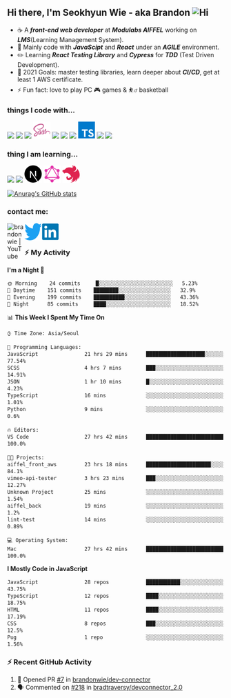 ## Hi there, I'm Seokhyun Wie - aka Brandon <img src='https://qpluspicture.oss-cn-beijing.aliyuncs.com/6LjjQA/Hi.gif' alt='Hi' width="24"/>

- ☕ A _**front-end web developer**_ at _**Modulabs AIFFEL**_ working on _**LMS**_(Learning Management System).
- 🔄 Mainly code with _**JavaScipt**_ and _**React**_ under an _**AGILE**_ environment.
- ✏️ Learning _**React Testing Library**_ and _**Cypress**_ for _**TDD**_ (Test Driven Development).
- 🎯 2021 Goals: master testing libraries, learn deeper about _**CI/CD**_, get at least 1 AWS certificate.
- ⚡ Fun fact: love to play PC 🎮 games️ \& ⛹️‍♂️ basketball

### things I code with...

<img src="https://cdn.jsdelivr.net/gh/devicons/devicon/icons/vscode/vscode-original.svg" width="40px"> <img src="https://cdn.jsdelivr.net/gh/devicons/devicon@latest/icons/javascript/javascript-original.svg" width="40px"> <img src="https://cdn.jsdelivr.net/gh/devicons/devicon@latest/icons/react/react-original.svg" width="40px">  <img src="https://raw.githubusercontent.com/devicons/devicon/master/icons/sass/sass-original.svg" width="40px"> <img src="https://cdn.jsdelivr.net/gh/devicons/devicon@latest/icons/git/git-original.svg" width="40px">  <img src="https://cdn.jsdelivr.net/gh/devicons/devicon/icons/github/github-original.svg" width="40px"> <img src="https://cdn.jsdelivr.net/gh/devicons/devicon/icons/amazonwebservices/amazonwebservices-original.svg" width="40px"> <img src="https://raw.githubusercontent.com/devicons/devicon/master/icons/typescript/typescript-original.svg" width="40px"> <img src="https://cdn.jsdelivr.net/gh/devicons/devicon@latest/icons/mongodb/mongodb-original.svg" width="40px"> <img src="https://cdn.jsdelivr.net/gh/devicons/devicon@latest/icons/nodejs/nodejs-plain.svg" width="40px">

### thing I am learning...

<img src="https://cdn.jsdelivr.net/gh/devicons/devicon/icons/jest/jest-plain.svg" width="40px"> <img src="https://icons-for-free.com/iconfiles/png/512/cypress-1324440144114984250.png" width="40px"> <img src="https://raw.githubusercontent.com/devicons/devicon/master/icons/nextjs/nextjs-original.svg" width="40px"> <img src="https://raw.githubusercontent.com/devicons/devicon/master/icons/graphql/graphql-plain.svg" width="40px"> <img src="https://raw.githubusercontent.com/devicons/devicon/master/icons/nestjs/nestjs-plain.svg" width="40px">

<!-- GitHub Stats -->

[![Anurag's GitHub stats](https://github-readme-stats.vercel.app/api?username=brandonwie&show_icons=true&title_color=ffc857&icon_color=8ac926&text_color=daf7dc&bg_color=151515&hide=stars&custom_title=Brandon's GitHub Stats)](https://github.com/anuraghazra/github-readme-stats)

### contact me:

[<img align="left" alt="brandonwie | YouTube" width="40px" src="https://iconape.com/wp-content/png_logo_vector/youtube-social-white-squircle.png" />][youtube] [<img align="left" alt="brandonwie | Twitter" width="40px" src="https://raw.githubusercontent.com/devicons/devicon/master/icons/twitter/twitter-original.svg" />][twitter] [<img align="left" alt="brandonwie | LinkedIn" width="40px" src="https://raw.githubusercontent.com/devicons/devicon/master/icons/linkedin/linkedin-original.svg" />][linkedin]

<br />
<br />

### ⚡ My Activity

<!--START_SECTION:waka-->
**I'm a Night 🦉** 

```text
🌞 Morning    24 commits     █░░░░░░░░░░░░░░░░░░░░░░░░   5.23% 
🌆 Daytime    151 commits    ████████░░░░░░░░░░░░░░░░░   32.9% 
🌃 Evening    199 commits    ██████████░░░░░░░░░░░░░░░   43.36% 
🌙 Night      85 commits     ████░░░░░░░░░░░░░░░░░░░░░   18.52%

```


📊 **This Week I Spent My Time On** 

```text
⌚︎ Time Zone: Asia/Seoul

💬 Programming Languages: 
JavaScript               21 hrs 29 mins      ███████████████████░░░░░░   77.54% 
SCSS                     4 hrs 7 mins        ███░░░░░░░░░░░░░░░░░░░░░░   14.91% 
JSON                     1 hr 10 mins        █░░░░░░░░░░░░░░░░░░░░░░░░   4.23% 
TypeScript               16 mins             ░░░░░░░░░░░░░░░░░░░░░░░░░   1.01% 
Python                   9 mins              ░░░░░░░░░░░░░░░░░░░░░░░░░   0.6%

🔥 Editors: 
VS Code                  27 hrs 42 mins      █████████████████████████   100.0%

🐱‍💻 Projects: 
aiffel_front_aws         23 hrs 18 mins      █████████████████████░░░░   84.1% 
vimeo-api-tester         3 hrs 23 mins       ███░░░░░░░░░░░░░░░░░░░░░░   12.27% 
Unknown Project          25 mins             ░░░░░░░░░░░░░░░░░░░░░░░░░   1.54% 
aiffel_back              19 mins             ░░░░░░░░░░░░░░░░░░░░░░░░░   1.2% 
lint-test                14 mins             ░░░░░░░░░░░░░░░░░░░░░░░░░   0.89%

💻 Operating System: 
Mac                      27 hrs 42 mins      █████████████████████████   100.0%

```

**I Mostly Code in JavaScript** 

```text
JavaScript               28 repos            ███████████░░░░░░░░░░░░░░   43.75% 
TypeScript               12 repos            ████░░░░░░░░░░░░░░░░░░░░░   18.75% 
HTML                     11 repos            ████░░░░░░░░░░░░░░░░░░░░░   17.19% 
CSS                      8 repos             ███░░░░░░░░░░░░░░░░░░░░░░   12.5% 
Pug                      1 repo              ░░░░░░░░░░░░░░░░░░░░░░░░░   1.56%

```



<!--END_SECTION:waka-->

### ⚡ Recent GitHub Activity

<!--START_SECTION:activity-->
1. 💪 Opened PR [#7](https://github.com/brandonwie/dev-connector/pull/7) in [brandonwie/dev-connector](https://github.com/brandonwie/dev-connector)
2. 🗣 Commented on [#218](https://github.com/bradtraversy/devconnector_2.0/issues/218) in [bradtraversy/devconnector_2.0](https://github.com/bradtraversy/devconnector_2.0)
<!--END_SECTION:activity-->

[youtube]: https://www.youtube.com/channel/UC7tk3UT7nn3cZNC2KBdb-4Q
[linkedin]: https://linkedin.com/in/brandonwie
[twitter]: https://twitter.com/brandonwie
